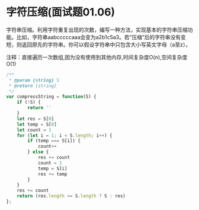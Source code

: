 # 字符压缩(面试题01.06)

字符串压缩。利用字符重复出现的次数，编写一种方法，实现基本的字符串压缩功能。比如，字符串aabcccccaaa会变为a2b1c5a3。若“压缩”后的字符串没有变短，则返回原先的字符串。你可以假设字符串中只包含大小写英文字母（a至z）。

注释：直接遍历一次数组,因为没有使用到其他内存,时间复杂度O(n),空间复杂度O(1)

```javascript
/**
 * @param {string} S
 * @return {string}
 */
var compressString = function(S) {
    if (!S) {
        return ''
    }
    let res = S[0]
    let temp = S[0]
    let count = 1
    for (let i = 1; i < S.length; i++) {
        if (temp === S[i]) {
            count++
        } else {
            res += count
            count = 1
            temp = S[i]
            res += temp
        }
    }
    res += count
    return (res.length >= S.length ? S : res)
};
```